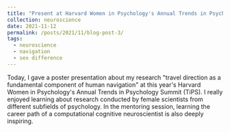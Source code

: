 ```yaml
---
title: "Present at Harvard Women in Psychology's Annual Trends in Psychology Summit"
collection: neuroscience
date: 2021-11-12
permalink: /posts/2021/11/blog-post-3/
tags:
  - neuroscience
  - navigation
  - sex difference
---
```


Today, I gave a poster presentation about my research "travel direction as a fundamental component of human navigation" at this year's Harvard Women in Psychology's Annual Trends in Psychology Summit (TiPS). I  really enjoyed learning about research conducted by female scientists from different subfields of psychology. In the mentoring session, learning the career path of a computational cognitive neuroscientist is also deeply inspiring.
